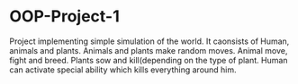 # OOP-Project-1
Project implementing simple simulation of the world. It caonsists of Human, animals and plants.
Animals and plants make random moves. Animal move, fight and breed. Plants sow and kill(depending on the type of plant.
Human  can activate special ability which kills everything around him.

